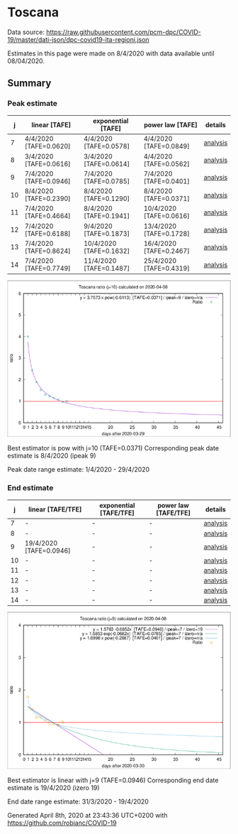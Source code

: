 # Toscana


Data source: https://raw.githubusercontent.com/pcm-dpc/COVID-19/master/dati-json/dpc-covid19-ita-regioni.json

Estimates in this page were made on 8/4/2020 with data available until 08/04/2020.


## Summary 

### Peak estimate 
|j|linear [TAFE]|exponential [TAFE]|power law [TAFE]|details|
|---|----|-----------|---------|-------|
|7|4/4/2020 [TAFE=0.0620]|4/4/2020 [TAFE=0.0578]|4/4/2020 [TAFE=0.0849]|[analysis](COVID-19_toscana_j7_2020-04-08.md)|
|8|3/4/2020 [TAFE=0.0616]|3/4/2020 [TAFE=0.0614]|4/4/2020 [TAFE=0.0562]|[analysis](COVID-19_toscana_j8_2020-04-08.md)|
|9|7/4/2020 [TAFE=0.0946]|7/4/2020 [TAFE=0.0785]|7/4/2020 [TAFE=0.0401]|[analysis](COVID-19_toscana_j9_2020-04-08.md)|
|10|8/4/2020 [TAFE=0.2390]|8/4/2020 [TAFE=0.1290]|8/4/2020 [TAFE=0.0371]|[analysis](COVID-19_toscana_j10_2020-04-08.md)|
|11|7/4/2020 [TAFE=0.4664]|8/4/2020 [TAFE=0.1941]|10/4/2020 [TAFE=0.0616]|[analysis](COVID-19_toscana_j11_2020-04-08.md)|
|12|7/4/2020 [TAFE=0.6188]|9/4/2020 [TAFE=0.1873]|13/4/2020 [TAFE=0.1728]|[analysis](COVID-19_toscana_j12_2020-04-08.md)|
|13|7/4/2020 [TAFE=0.8624]|10/4/2020 [TAFE=0.1632]|16/4/2020 [TAFE=0.2467]|[analysis](COVID-19_toscana_j13_2020-04-08.md)|
|14|7/4/2020 [TAFE=0.7749]|11/4/2020 [TAFE=0.1487]|25/4/2020 [TAFE=0.4319]|[analysis](COVID-19_toscana_j14_2020-04-08.md)|

![best peak estimate](COVID-19_toscana_j10_2020-04-08.png)

Best estimator is pow with j=10 (TAFE=0.0371)
Corresponding peak date estimate is 8/4/2020 (ipeak 9)


Peak date range estimate: 1/4/2020 - 29/4/2020

### End estimate 
|j|linear [TAFE/TFE]|exponential [TAFE/TFE]|power law [TAFE/TFE]|details|
|---|----|-----------|---------|-------|
|7|-|-|-|[analysis](COVID-19_toscana_j7_2020-04-08.md)|
|8|-|-|-|[analysis](COVID-19_toscana_j8_2020-04-08.md)|
|9|19/4/2020 [TAFE=0.0946]|-|-|[analysis](COVID-19_toscana_j9_2020-04-08.md)|
|10|-|-|-|[analysis](COVID-19_toscana_j10_2020-04-08.md)|
|11|-|-|-|[analysis](COVID-19_toscana_j11_2020-04-08.md)|
|12|-|-|-|[analysis](COVID-19_toscana_j12_2020-04-08.md)|
|13|-|-|-|[analysis](COVID-19_toscana_j13_2020-04-08.md)|
|14|-|-|-|[analysis](COVID-19_toscana_j14_2020-04-08.md)|

![best zero estimate](COVID-19_toscana_j9_2020-04-08.png)

Best estimator is linear with j=9 (TAFE=0.0946)
Corresponding end date estimate is 19/4/2020 (izero 19)


End date range estimate: 31/3/2020 - 19/4/2020

Generated April 8th, 2020 at 23:43:36 UTC+0200 with https://github.com/robianc/COVID-19
